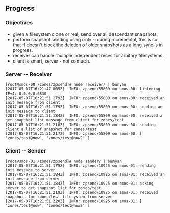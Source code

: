 ## Progress

### Objectives
- given a filesystem clone or real, send over all descendant snapshots,
- perform snapshot sending using only -i during incremental, this is so that -I doesn't block the deletion of older snapshots as a long sync is in progress.
- receiver can handle multiple independent recvs for arbitary filesystems.
- client is smart, server - not so much.

### Server -- Receiver
```
[root@smos-00 /zones/zpsend]# node receiver/ | bunyan
[2017-05-07T16:21:47.805Z]  INFO: zpsend/55809 on smos-00: listening IPv4: 0.0.0.0:6830
[2017-05-07T16:21:51.179Z]  INFO: zpsend/55809 on smos-00: received an init message from client
[2017-05-07T16:21:51.179Z]  INFO: zpsend/55809 on smos-00: sending an init message to client
[2017-05-07T16:21:51.184Z]  INFO: zpsend/55809 on smos-00: received a get snapshot list message from client for zones/test
[2017-05-07T16:21:51.216Z]  INFO: zpsend/55809 on smos-00: sending client a list of snapshot for zones/test
[2017-05-07T16:21:51.217Z]  INFO: zpsend/55809 on smos-00: [ 'zones/test@now', 'zones/test@now2' ]
```

### Client -- Sender
```
[root@smos-01 /zones/zpsend]# node sender/ | bunyan
[2017-05-07T16:21:51.175Z]  INFO: zpsend/10925 on smos-01: sending init message to server
[2017-05-07T16:21:51.184Z]  INFO: zpsend/10925 on smos-01: received an init message from server
[2017-05-07T16:21:51.184Z]  INFO: zpsend/10925 on smos-01: asking server to get snapshot list for zones/test
[2017-05-07T16:21:51.219Z]  INFO: zpsend/10925 on smos-01: received snapshots for zones/test filesystem from server
[2017-05-07T16:21:51.220Z]  INFO: zpsend/10925 on smos-01: [ 'zones/test@now', 'zones/test@now2' ]
```
